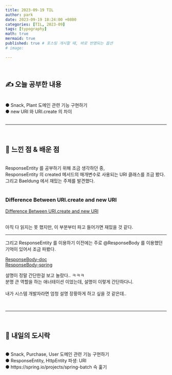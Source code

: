 ```yaml
---
title: 2023-09-19 TIL
author: park
date: 2023-09-19 18:24:00 +0800
categories: [TIL, 2023-09]
tags: [typography]
math: true
mermaid: true
published: true # 포스팅 개시할 때, 바로 반영되는 옵션
# image: 

---
```


<br>

## ✍ 오늘 공부한 내용

<br>
● Snack, Plant 도메인 관련 기능 구현하기<br>
● new URI 와 URI.create 의 차이<br>
<br>

---

<br>

## 🧠 느낀 점 & 배운 점 

<br>
ResponseEntity 를 공부하기 위해 조금 생각하던 중,<br>
ResponseEntity 의 created 메서드의 매개변수로 사용되는 URI 클래스를 조금 봤다.<br>
그리고 Baeldung 에서 재밌는 주제를 발견했다.<br>
<br>

### Difference Between URI.create and new URI

[Difference Between URI.create and new URI](https://www.baeldung.com/java-uri-create-and-new-uri)<br>

<br>
아직 다 읽지는 못 했지만, 이 부분부터 파고 들어가면 재밌을 것 같다.<br>

---

그리고 ResponseEntity 를 이용하기 이전에는 주로 @ResponseBody 를 이용했던 기억이 있어서 조금 파봤다.<br>

[ResponseBody-doc](https://docs.spring.io/spring-framework/docs/current/javadoc-api/org/springframework/web/bind/annotation/ResponseBody.html)<br>
[ResponseBody-spring](https://docs.spring.io/spring-framework/reference/web/webflux/controller/ann-methods/responsebody.html)<br>

설명이 정말 간단한걸 보고 놀랐다.. ㅋㅋㅋ<br>
분명 큰 역할을 하는 애너테이션 이었는데, 설명이 이렇게 간단하다니.<br>
<br>
내가 시스템 개발자라면 엄청 설명 장황하게 하고 싶을 것 같은데..<br>

<br>

---

<br>

## 🍱 내일의 도시락

<br>
● Snack, Purchase, User 도메인 관련 기능 구현하기<br>
● ResponseEntity, HttpEntity 파생: URI<br>
● https://spring.io/projects/spring-batch 슥 훑기<br>
<br>
<br>